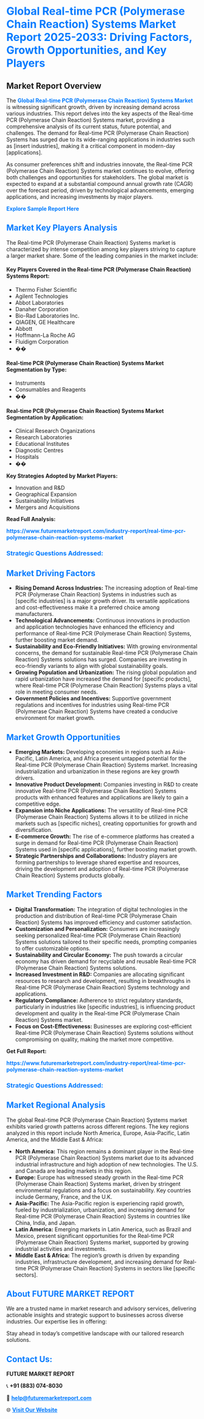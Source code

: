<h1 style="color: #007BFF;">Global Real-time PCR (Polymerase Chain Reaction) Systems Market Report 2025-2033: Driving Factors, Growth Opportunities, and Key Players</h1>

<section id="overview">
<h2>Market Report Overview</h2>
<p>The <a href="https://www.futuremarketreport.com/industry-report/real-time-pcr-polymerase-chain-reaction-systems-market" style="color: #007BFF; text-decoration: none;"><strong>Global Real-time PCR (Polymerase Chain Reaction) Systems Market</strong></a> is witnessing significant growth, driven by increasing demand across various industries. This report delves into the key aspects of the Real-time PCR (Polymerase Chain Reaction) Systems market, providing a comprehensive analysis of its current status, future potential, and challenges. The demand for Real-time PCR (Polymerase Chain Reaction) Systems has surged due to its wide-ranging applications in industries such as [insert industries], making it a critical component in modern-day [applications].</p>
<p>As consumer preferences shift and industries innovate, the Real-time PCR (Polymerase Chain Reaction) Systems market continues to evolve, offering both challenges and opportunities for stakeholders. The global market is expected to expand at a substantial compound annual growth rate (CAGR) over the forecast period, driven by technological advancements, emerging applications, and increasing investments by major players.</p>
</section>

<section id="overview">
<p><a href="https://www.futuremarketreport.com/request-sample/reportId=117866" style="color: #007BFF; text-decoration: none;"><strong>Explore Sample Report Here</strong></a></p>
</section>

<section id="key-players">
<h2 style="color: #007BFF;">Market Key Players Analysis</h2>
<p>The Real-time PCR (Polymerase Chain Reaction) Systems market is characterized by intense competition among key players striving to capture a larger market share. Some of the leading companies in the market include:</p>
<h4>Key Players Covered in the Real-time PCR (Polymerase Chain Reaction) Systems Report:</h4>
<ul><li>Thermo Fisher Scientific</li><li>Agilent Technologies</li><li>Abbot Laboratories</li><li>Danaher Corporation</li><li>Bio-Rad Laboratories Inc.</li><li>QIAGEN, GE Healthcare</li><li>Abbott</li><li>Hoffmann-La Roche AG</li><li>Fluidigm Corporation</li><li>��</li></ul>
<h4>Real-time PCR (Polymerase Chain Reaction) Systems Market Segmentation by Type:</h4>
<ul><li>Instruments</li><li>Consumables and Reagents</li><li>��</li></ul>

<h4>Real-time PCR (Polymerase Chain Reaction) Systems Market Segmentation by Application:</h4>
<ul><li>Clinical Research Organizations</li><li>Research Laboratories</li><li>Educational Institutes</li><li>Diagnostic Centres</li><li>Hospitals</li><li>��</li></ul>
<p><strong>Key Strategies Adopted by Market Players:</strong></p>
<ul>
<li>Innovation and R&D</li>
<li>Geographical Expansion</li>
<li>Sustainability Initiatives</li>
<li>Mergers and Acquisitions</li>
</ul>
</section>

<section>
<p><strong>Read Full Analysis: </strong></p><a href="https://www.futuremarketreport.com/industry-report/real-time-pcr-polymerase-chain-reaction-systems-market" style="color: #007BFF; text-decoration: none;"><strong>https://www.futuremarketreport.com/industry-report/real-time-pcr-polymerase-chain-reaction-systems-market</strong></a>
<h3 style="color: #007BFF;">Strategic Questions Addressed:</h3>
</section>

<section id="driving-factors">
<h2 style="color: #007BFF;">Market Driving Factors</h2>
<ul>
<li><strong>Rising Demand Across Industries:</strong> The increasing adoption of Real-time PCR (Polymerase Chain Reaction) Systems in industries such as [specific industries] is a major growth driver. Its versatile applications and cost-effectiveness make it a preferred choice among manufacturers.</li>
<li><strong>Technological Advancements:</strong> Continuous innovations in production and application technologies have enhanced the efficiency and performance of Real-time PCR (Polymerase Chain Reaction) Systems, further boosting market demand.</li>
<li><strong>Sustainability and Eco-Friendly Initiatives:</strong> With growing environmental concerns, the demand for sustainable Real-time PCR (Polymerase Chain Reaction) Systems solutions has surged. Companies are investing in eco-friendly variants to align with global sustainability goals.</li>
<li><strong>Growing Population and Urbanization:</strong> The rising global population and rapid urbanization have increased the demand for [specific products], where Real-time PCR (Polymerase Chain Reaction) Systems plays a vital role in meeting consumer needs.</li>
<li><strong>Government Policies and Incentives:</strong> Supportive government regulations and incentives for industries using Real-time PCR (Polymerase Chain Reaction) Systems have created a conducive environment for market growth.</li>
</ul>
</section>

<section id="growth-opportunities">
<h2 style="color: #007BFF;">Market Growth Opportunities</h2>
<ul>
<li><strong>Emerging Markets:</strong> Developing economies in regions such as Asia-Pacific, Latin America, and Africa present untapped potential for the Real-time PCR (Polymerase Chain Reaction) Systems market. Increasing industrialization and urbanization in these regions are key growth drivers.</li>
<li><strong>Innovative Product Development:</strong> Companies investing in R&D to create innovative Real-time PCR (Polymerase Chain Reaction) Systems products with enhanced features and applications are likely to gain a competitive edge.</li>
<li><strong>Expansion into Niche Applications:</strong> The versatility of Real-time PCR (Polymerase Chain Reaction) Systems allows it to be utilized in niche markets such as [specific niches], creating opportunities for growth and diversification.</li>
<li><strong>E-commerce Growth:</strong> The rise of e-commerce platforms has created a surge in demand for Real-time PCR (Polymerase Chain Reaction) Systems used in [specific applications], further boosting market growth.</li>
<li><strong>Strategic Partnerships and Collaborations:</strong> Industry players are forming partnerships to leverage shared expertise and resources, driving the development and adoption of Real-time PCR (Polymerase Chain Reaction) Systems products globally.</li>
</ul>
</section>

<section id="trending-factors">
<h2 style="color: #007BFF;">Market Trending Factors</h2>
<ul>
<li><strong>Digital Transformation:</strong> The integration of digital technologies in the production and distribution of Real-time PCR (Polymerase Chain Reaction) Systems has improved efficiency and customer satisfaction.</li>
<li><strong>Customization and Personalization:</strong> Consumers are increasingly seeking personalized Real-time PCR (Polymerase Chain Reaction) Systems solutions tailored to their specific needs, prompting companies to offer customizable options.</li>
<li><strong>Sustainability and Circular Economy:</strong> The push towards a circular economy has driven demand for recyclable and reusable Real-time PCR (Polymerase Chain Reaction) Systems solutions.</li>
<li><strong>Increased Investment in R&D:</strong> Companies are allocating significant resources to research and development, resulting in breakthroughs in Real-time PCR (Polymerase Chain Reaction) Systems technology and applications.</li>
<li><strong>Regulatory Compliance:</strong> Adherence to strict regulatory standards, particularly in industries like [specific industries], is influencing product development and quality in the Real-time PCR (Polymerase Chain Reaction) Systems market.</li>
<li><strong>Focus on Cost-Effectiveness:</strong> Businesses are exploring cost-efficient Real-time PCR (Polymerase Chain Reaction) Systems solutions without compromising on quality, making the market more competitive.</li>
</ul>
</section>

<section>
<p><strong>Get Full Report: </strong></p><a href="https://www.futuremarketreport.com/industry-report/real-time-pcr-polymerase-chain-reaction-systems-market" style="color: #007BFF; text-decoration: none;"><strong>https://www.futuremarketreport.com/industry-report/real-time-pcr-polymerase-chain-reaction-systems-market</strong></a>
<h3 style="color: #007BFF;">Strategic Questions Addressed:</h3>
</section>


<section id="regional-analysis">
<h2 style="color: #007BFF;">Market Regional Analysis</h2>
<p>The global Real-time PCR (Polymerase Chain Reaction) Systems market exhibits varied growth patterns across different regions. The key regions analyzed in this report include North America, Europe, Asia-Pacific, Latin America, and the Middle East & Africa:</p>
<ul>
<li><strong>North America:</strong> This region remains a dominant player in the Real-time PCR (Polymerase Chain Reaction) Systems market due to its advanced industrial infrastructure and high adoption of new technologies. The U.S. and Canada are leading markets in this region.</li>
<li><strong>Europe:</strong> Europe has witnessed steady growth in the Real-time PCR (Polymerase Chain Reaction) Systems market, driven by stringent environmental regulations and a focus on sustainability. Key countries include Germany, France, and the U.K.</li>
<li><strong>Asia-Pacific:</strong> The Asia-Pacific region is experiencing rapid growth, fueled by industrialization, urbanization, and increasing demand for Real-time PCR (Polymerase Chain Reaction) Systems in countries like China, India, and Japan.</li>
<li><strong>Latin America:</strong> Emerging markets in Latin America, such as Brazil and Mexico, present significant opportunities for the Real-time PCR (Polymerase Chain Reaction) Systems market, supported by growing industrial activities and investments.</li>
<li><strong>Middle East & Africa:</strong> The region’s growth is driven by expanding industries, infrastructure development, and increasing demand for Real-time PCR (Polymerase Chain Reaction) Systems in sectors like [specific sectors].</li>
</ul>
</section>

<footer>
<h2 style="color: #007BFF;">About FUTURE MARKET REPORT</h2>
<p>We are a trusted name in market research and advisory services, delivering actionable insights and strategic support to businesses across diverse industries. Our expertise lies in offering:</p>

<p>Stay ahead in today’s competitive landscape with our tailored research solutions.</p>

<h2 style="color: #007BFF;">Contact Us:</h2>
<p><strong>FUTURE MARKET REPORT</strong></p>
<p>📞 <strong>+91 (883) 074-8030</strong></p>
<p>📧 <strong><a href="mailto:help@futuremarketreport.com" style="color: #007BFF;">help@futuremarketreport.com</a></strong></p>
<p>🌐 <strong><a href="https://www.futuremarketreport.com/" style="color: #007BFF;">Visit Our Website</a></strong></p>
</footer>